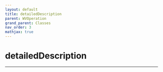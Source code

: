 ```yaml
---
layout: default
title: detailedDescription
parent: WVOperation
grand_parent: Classes
nav_order: 3
mathjax: true
---
```


#  detailedDescription




---

